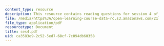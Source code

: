 ```yaml
---
content_type: resource
description: This resource contains reading questions for session 4 of the course.
file: /media/https%3A/open-learning-course-data-rc.s3.amazonaws.com/21l-423j-introduction-to-anglo-american-folk-music-fall-2005/ca3583e92c525ed768cf7c094db60358_ses4.pdf
file_type: application/pdf
resourcetype: Document
title: ses4.pdf
uid: ca3583e9-2c52-5ed7-68cf-7c094db60358
---
```

